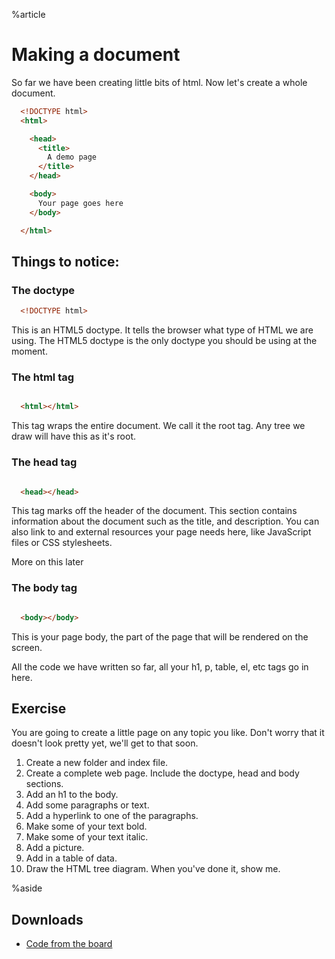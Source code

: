 %article



# Making a document

So far we have been creating little bits of html. Now let's create a whole document.

```html
  <!DOCTYPE html>
  <html>

    <head>
      <title>
        A demo page
      </title>
    </head>

    <body>
      Your page goes here
    </body>

  </html>
```





## Things to notice:

### The doctype

```html
  <!DOCTYPE html>
```




This is an HTML5 doctype. It tells the browser what type of HTML we are using. The HTML5 doctype is the only doctype you should be using at the moment.

### The html tag

```html

  <html></html>
```




This tag wraps the entire document. We call it the root tag. Any tree we draw will have this as it's root.

### The head tag

```html

  <head></head>
```





This tag marks off the header of the document. This section contains information about the document such as the title, and description. You can also link to and external resources your page needs here, like JavaScript files or CSS stylesheets.

More on this later

### The body tag

```html

  <body></body>
```





This is your page body, the part of the page that will be rendered on the screen.

All the code we have written so far, all your h1, p, table, el, etc tags go in here.

## Exercise

You are going to create a little page on any topic you like. Don't worry that it doesn't look pretty yet, we'll get to that soon.

1. Create a new folder and index file.
2. Create a complete web page. Include the doctype, head and body sections.
3. Add an h1 to the body.
4. Add some paragraphs or text.
5. Add a hyperlink to one of the paragraphs.
6. Make some of your text bold.
7. Make some of your text italic.
8. Add a picture.
9. Add in a table of data.
10. Draw the HTML tree diagram. When you've done it, show me.


%aside

## Downloads

* [Code from the board](https://www.dropbox.com/sh/ca0uvuhuaep9bs8/AADJ7oVSJ8IMhkmmO39kMEOLa?dl=1)

